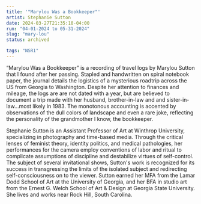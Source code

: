 ```yaml
---
title: '"Marylou Was a Bookkeeper"'
artist: Stephanie Sutton
date: 2024-03-27T21:35:10-04:00
run: "04-01-2024 to 05-31-2024"
slug: "mary-lou"
status: archived

tags: "NSR1"
---
```


“Marylou Was a Bookkeeper” is a recording of travel logs by Marylou Sutton that I found after her passing. Stapled and handwritten on spiral notebook paper, the journal details the logistics of a mysterious roadtrip across the US from Georgia to Washington. Despite her attention to finances and mileage, the logs are are not dated with a year, but are believed to document a trip made with her husband, brother-in-law and and sister-in-law…most likely in 1983. The monotonous accounting is accented by observations of the dull colors of landscape and even a rare joke, reflecting the personality of the grandmother I know, the bookkeeper.

Stephanie Sutton is an Assistant Professor of Art at Winthrop University, specializing in photography and time-based media. Through the critical lenses of feminist theory, identity politics, and medical pathologies, her performances for the camera employ conventions of labor and ritual to complicate assumptions of discipline and destabilize virtues of self-control. The subject of several invitational shows, Sutton's work is recognized for its success in transgressing the limits of the isolated subject and redirecting self-consciousness on to the viewer. Sutton earned her MFA from the Lamar Dodd School of Art at the University of Georgia, and her BFA in studio art from the Ernest G. Welch School of Art & Design at Georgia State University. She lives and works near Rock Hill, South Carolina.